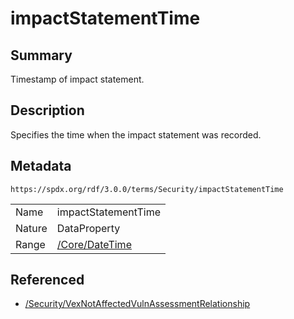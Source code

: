 <!-- Automatically generated by spec-parser v2.1.0 on 2024-06-17T10:36:57.838737+00:00 -->
<!-- SPDX-License-Identifier: Community-Spec-1.0 -->

# impactStatementTime

## Summary

Timestamp of impact statement.


## Description

Specifies the time when the impact statement was recorded.


## Metadata

`https://spdx.org/rdf/3.0.0/terms/Security/impactStatementTime`


| | |
|---|---|
| Name | impactStatementTime |
| Nature | DataProperty |
| Range | [/Core/DateTime](../../Core/Datatypes/DateTime.md) |




## Referenced

- [/Security/VexNotAffectedVulnAssessmentRelationship](../../Security/Classes/VexNotAffectedVulnAssessmentRelationship.md)

